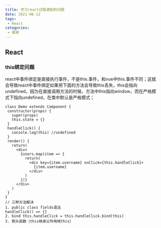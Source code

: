 ```yaml
---
title: 学习react过程遇到的问题
date: 2021-06-12
tags:
 - React
categories:
 - 框架
---
```

## React
### this绑定问题
 react中事件绑定是直接执行事件，不是this.事件，和vue中this.事件不同；这就会导致react中事件绑定如果用下面的方法会导致this丢失，this会指向undefined，因为在直接调用方法的时候，方法中this指向window，而在严格模式下指向undefined，在类中默认是严格模式；
 ```
 class Demo extends Component {
  constructor(props) {
    super(props)
    this.state = {}
  }
  handleClick() {
    console.log(this) //undefined
  }
  render() {
    return(
      <div>
        {users.map(item => {
          return(
            <div key={item.username} onClick={this.handleClick}>
              {item.username}
            </div>
          )
        })}
      </div>
    )
  }
}
// 三种方法解决
1. public class fields语法
handleClick() => {}
2. bind this.handleClick = this.handleClick.bind(this)
3. 箭头函数（this继承父作用域this）
 ```
